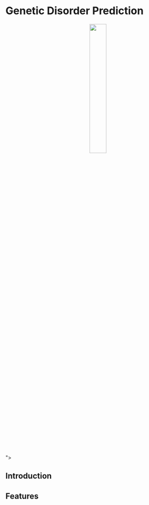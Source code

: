 # Genetic Disorder Prediction
<div align="center">
<img width="30%" src="![microscope_947539](https://github.com/eltarawy/GP_GeneticDisorderPrediction_DjangoProject/assets/88985073/8efeb195-ac10-40d1-8357-0e94b0735d76)
">
</div>">
</div>

## Introduction


## Features

